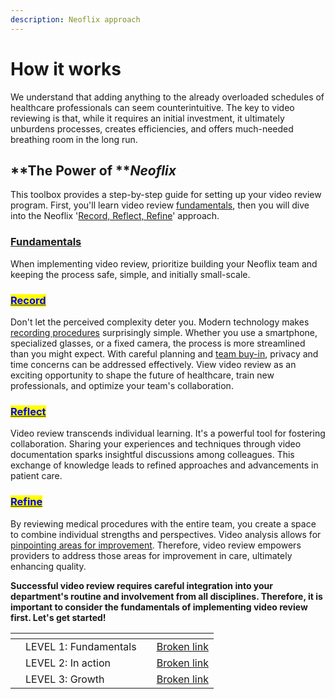 ```yaml
---
description: Neoflix approach
---
```


# How it works

We understand that adding anything to the already overloaded schedules of healthcare professionals can seem counterintuitive. The key to video reviewing is that, while it requires an initial investment, it ultimately unburdens processes, creates efficiencies, and offers much-needed breathing room in the long run.

## **The Power of **_**Neoflix**_

This toolbox provides a step-by-step guide for setting up your video review program. First, you'll learn video review [fundamentals](broken-reference), then you will dive into the Neoflix '[Record, Reflect, Refine](broken-reference)' approach.

### [Fundamentals](broken-reference)&#x20;

When implementing video review, prioritize building your Neoflix team and keeping the process safe, simple, and initially small-scale.

### [<mark style="color:blue;">**Record**</mark>](../../level-2-in-action/record.md)

Don't let the perceived complexity deter you. Modern technology makes [recording procedures](broken-reference) surprisingly simple. Whether you use a smartphone, specialized glasses, or a fixed camera, the process is more streamlined than you might expect. With careful planning and [team buy-in](../../level-1-fundamentals/2.-planning-your-initiative/2.1-pioneer-team.md#fostering-engagement), privacy and time concerns can be addressed effectively. View video review as an exciting opportunity to shape the future of healthcare, train new professionals, and optimize your team's collaboration.

### [<mark style="color:blue;">**Reflect**</mark>](../../level-2-in-action/reflect.md)

Video review transcends individual learning. It's a powerful tool for fostering collaboration. Sharing your experiences and techniques through video documentation sparks insightful discussions among colleagues. This exchange of knowledge leads to refined approaches and advancements in patient care.

### [<mark style="color:blue;">**Refine**</mark>](../../level-2-in-action/refine.md)

By reviewing medical procedures with the entire team, you create a space to combine individual strengths and perspectives. Video analysis allows for [pinpointing areas for improvement](../../level-3-growth/16.-continuous-improvement.md). Therefore, video review empowers providers to address those areas for improvement in care, ultimately enhancing quality.&#x20;

**Successful video review requires careful integration into your department's routine and involvement from all disciplines. Therefore, it is important to consider the fundamentals of implementing video review first. Let's get started!**

<table data-view="cards"><thead><tr><th></th><th></th><th></th><th data-hidden data-card-target data-type="content-ref"></th></tr></thead><tbody><tr><td></td><td>LEVEL 1: Fundamentals</td><td></td><td><a href="broken-reference">Broken link</a></td></tr><tr><td></td><td>LEVEL 2: In action</td><td></td><td><a href="broken-reference">Broken link</a></td></tr><tr><td></td><td>LEVEL 3: Growth</td><td></td><td><a href="broken-reference">Broken link</a></td></tr></tbody></table>
